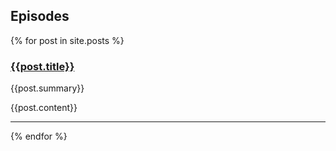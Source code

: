 ## Episodes

{% for post in site.posts %}

### [{{post.title}}]({{post.url}})

{{post.summary}}

{{post.content}}

---
{% endfor %}
